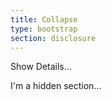 ```yaml
---
title: Collapse
type: bootstrap
section: disclosure
---
```


<span class="link" data-target="#hideme" data-toggle="collapse">Show Details...</span>

<div id="hideme" class="well collapse fade">
	<p>I'm a hidden section...</p>
</div>
